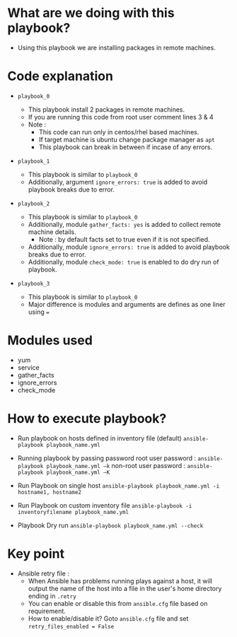 # What are we doing with this playbook?
* Using this playbook we are installing packages in remote machines.

# Code explanation
* `playbook_0` 
   - This playbook install 2 packages in remote machines.
   - If you are running this code from root user comment lines 3 & 4
   - Note : 
        * This code can run only in centos/rhel based machines.
        * If target machine is ubuntu change package manager as `apt`
        * This playbook can break in between if incase of any errors.

* `playbook_1`
    - This playbook is similar to `playbook_0`
    - Additionally, argument `ignore_errors: true` is added to avoid playbook breaks due to error.

* `playbook_2`
    - This playbook is similar to `playbook_0`
    - Additionally, module `gather_facts: yes` is added to collect remote machine details.
        * Note : by default facts set to true even if it is not specified.
    - Additionally, module `ignore_errors: true` is added to avoid playbook breaks due to error.
    - Additionally, module `check_mode: true` is enabled to do dry run of playbook.

* `playbook_3`
    - This playbook is similar to `playbook_0`
    - Major difference is modules and arguments are defines as one liner using `=`

# Modules used
 - yum
 - service
 - gather_facts
 - ignore_errors
 - check_mode

# How to execute playbook?
 - Run playbook on hosts defined in inventory file (default)
   `ansible-playbook playbook_name.yml`

 - Running playbook by passing password
   root user password     : `ansible-playbook playbook_name.yml –k`
   non-root user password : `ansible-playbook playbook_name.yml –K`

 - Run Playbook on single host
   `ansible-playbook playbook_name.yml -i hostname1, hostname2`

 - Run Playbook on custom inventory file
   `ansible-playbook -i inventoryfilename playbook_name.yml`
   
 - Playbook Dry run
   `ansible-playbook playbook_name.yml --check`

# Key point 
 - Ansible retry file :
   * When Ansible has problems running plays against a host, it will output the name of the host into a  file in the user's home directory ending in `.retry`
   * You can enable or disable this from `ansible.cfg` file based on requirement.
   * How to enable/disable it?
    Goto `ansible.cfg` file and set `retry_files_enabled = False`




